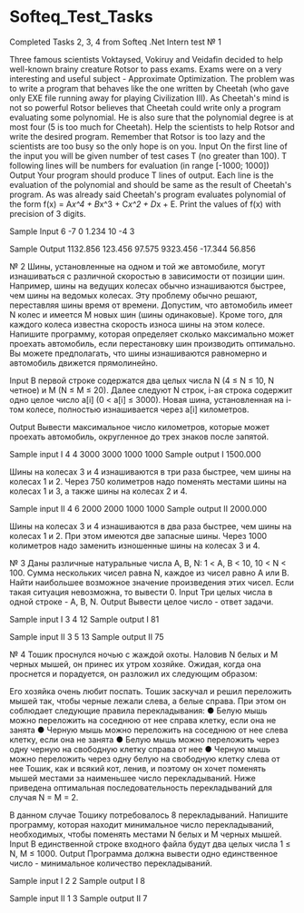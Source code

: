 # Softeq_Test_Tasks
Completed Tasks 2, 3, 4 from Softeq .Net Intern test
№ 1

Three famous scientists Voktaysed, Vokiruy and Veidafin decided to help well-known brainy creature Rotsor to pass exams. Exams were on a very interesting and useful subject - Approximate Optimization. The problem was to write a program that behaves like the one written by Cheetah (who gave only EXE file running away for playing Civilization III). As Cheetah's mind is not so powerful Rotsor believes that Cheetah could write only a program evaluating some polynomial. He is also sure that the polynomial degree is at most four (5 is too much for Cheetah). Help the scientists to help Rotsor and write the desired program. Remember that Rotsor is too lazy and the scientists are too busy so the only hope is on you.
Input
On the first line of the input you will be given number of test cases T (no greater than 100). T following lines will be numbers for evaluation (in range [-1000; 1000])
Output
Your program should produce T lines of output. Each line is the evaluation of the polynomial and should be same as the result of Cheetah's program. As was already said Cheetah's program evaluates polynomial of the form f(x) = A*x^4 + B*x^3 + C*x^2 + D*x + E. Print the values of f(x) with precision of 3 digits.

Sample Input
6
-7
0
1.234
10
-4
3

Sample Output
1132.856
123.456
97.575
9323.456
-17.344
56.856

 
№ 2
Шины, установленные на одном и той же автомобиле, могут изнашиваться с различной скоростью в зависимости от позиции шин. Например, шины на ведущих колесах обычно изнашиваются быстрее, чем шины на ведомых колесах. Эту проблему обычно решают, переставляя шины время от времени.
Допустим, что автомобиль имеет N колес и имеется M новых шин (шины одинаковые). Кроме того, для каждого колеса известна скорость износа шины на этом колесе. Напишите программу, которая определяет сколько максимально может проехать автомобиль, если перестановку шин производить оптимально. Вы можете предполагать, что шины изнашиваются равномерно и автомобиль движется прямолинейно.

Input
В первой строке содержатся два целых числа N (4 ≤ N ≤ 10, N четное) и M (N ≤ M ≤ 20).
Далее следуют N строк, i-ая строка содержит одно целое число a[i] (0 < a[i] ≤ 3000). Новая шина, установленная на i-том колесе, полностью изнашивается через a[i] километров.

Output
Вывести максимальное число километров, которые может проехать автомобиль, округленное до трех знаков после запятой.

Sample input I
4 4
3000
3000
1000
1000
Sample output I
1500.000

Шины на колесах 3 и 4 изнашиваются в три раза быстрее, чем шины на колесах 1 и 2. Через 750 колиметров надо поменять местами шины на колесах 1 и 3, а также шины на колесах 2 и 4.

Sample input II
4 6
2000
2000
1000
1000
Sample output II
2000.000

Шины на колесах 3 и 4 изнашиваются в два раза быстрее, чем шины на колесах 1 и 2. При этом имеются две запасные шины. Через 1000 колиметров надо заменить изношенные шины на колесах 3 и 4.

 
№ 3
Даны различные натуральные числа А, В, N: 1 < А, B < 10, 10 < N < 100.
Сумма нескольких чисел равна N, каждое из чисел равно А или B.
Найти наибольшее возможное значение произведения этих чисел. Если такая ситуация невозможна, то вывести 0.
Input
Три целых числа в одной строке - А, В, N.
Output
Вывести целое число - ответ задачи.

Sample input I
3 4 12
Sample output I
81

Sample input II
3 5 13
Sample output II
75

 

 
№ 4
Тошик проснулся ночью с жаждой охоты. Наловив N белых и M черных мышей, он принес их утром хозяйке. Ожидая, когда она проснется и порадуется, он разложил их следующим образом:
 
Его хозяйка очень любит поспать. Тошик заскучал и решил переложить мышей так, чтобы черные лежали слева, а белые справа. При этом он соблюдает следующие правила перекладывания:
●   Белую мышь можно переложить на соседнюю от нее справа клетку, если она не занята
●   Черную мышь можно переложить на соседнюю от нее слева клетку, если она не занята
●   Белую мышь можно переложить через одну черную на свободную клетку справа от нее
●   Черную мышь можно переложить через одну белую на свободную клетку слева от нее
Тошик, как и всякий кот, ленив, и поэтому он хочет поменять мышей местами за наименьшее число перекладываний. Ниже приведена оптимальная последовательность перекладываний для случая N = M = 2.
 
 
В данном случае Тошику потребовалось 8 перекладываний.
Напишите программу, которая находит минимальное число перекладываний, необходимых, чтобы поменять местами N белых и M черных мышей.
Input
В единственной строке входного файла будут два целых числа 1 ≤ N, M ≤ 1000.
Output
Программа должна вывести одно единственное число - минимальное количество перекладываний.

Sample input I
2 2
Sample output I
8

Sample input II
1 3
Sample output II
7